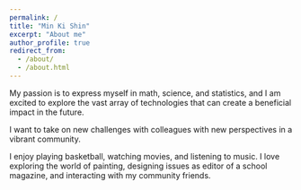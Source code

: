```yaml
---
permalink: /
title: "Min Ki Shin"
excerpt: "About me"
author_profile: true
redirect_from: 
  - /about/
  - /about.html
---
```




My passion is to express myself in math, science, and statistics, and I am excited to explore the vast array of technologies that can create a beneficial impact in the future.
<br/>

I want to take on new challenges with colleagues with new perspectives in a vibrant community.
<br/>

I enjoy playing basketball, watching movies, and listening to music. I love exploring the world of painting, designing issues as editor of a school magazine, and interacting with my community friends.
<br/>
